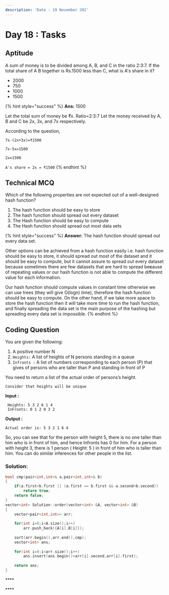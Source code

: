 ```yaml
---
description: 'Date : 19 November 202'
---
```


# Day 18 : Tasks

## Aptitude 

A sum of money is to be divided among A, B, and C in the ratio 2:3:7. If the total share of A B together is Rs.1500 less than C, what is A's share in it? 

* 2000
* 750
* 1000
* 1500

{% hint style="success" %}
**Ans:** 1500

Let the total sum of money be ₹x. Ratio=2:3:7 Let the money received by A, B and C be 2x, 3x,   and 7x respectively.

 According to the question, 

`7x-(2x+3x)=₹1500` 

`7x-5x=1500` 

`2x=1500`

 `A's share = 2x = ₹1500`
{% endhint %}

## Technical MCQ

Which of the following properties are not expected out of a well-designed hash function?

1. The hash function should be easy to store
2. The hash function should spread out every dataset 
3. The Hash function should be easy to compute
4. The Hash function should spread out most data sets

{% hint style="success" %}
**Answer:** The hash function should spread out every data set.

Other options can be achieved from a hash function easily i.e. hash function should be easy to store, it should spread out most of the dataset and it should be easy to compute, but it cannot assure to spread out every dataset because sometimes there are few datasets that are hard to spread be**c**ause of repeating values or our hash function is not able to compute the different value for each information.

Our hash function should compute values in constant time otherwise we can use trees \(they will give O\(logn\) time\), therefore the hash function should be easy to compute. On the other hand, if we take more space to store the hash function then it will take more time to run the hash function, and finally spreading the data set is the main purpose of the hashing but spreading every data set is impossible.
{% endhint %}

## Coding Question

You are given the following:

1. A positive number N
2. `Heights:` A list of heights of N persons standing in a queue 
3. `Infronts :` A list of numbers corresponding to each person \(P\) that gives of persons who are taller than P and standing in front of P

You need to return a list of the actual order of persons’s height.

`Consider that heights will be unique`

**Input :**

```text
 Heights: 5 3 2 6 1 4 
 InFronts: 0 1 2 0 3 2
```

**Output :** 

```text
Actual order is: 5 3 2 1 6 4
```

So, you can see that for the person with height 5, there is no one taller than him who is in front of him, and hence Infronts has 0 for him. For a person with height 3, there is 1 person \( Height: 5 \) in front of him who is taller than him. You can do similar inferences for other people in the list.

### **Solution:**

```cpp
bool cmp(pair<int,int>& a,pair<int,int>& b)
{
    if(a.first>b.first || (a.first == b.first && a.second<b.second))
        return true;
    return false;
}
vector<int> Solution::order(vector<int> &A, vector<int> &B) 
{
    vector<pair<int,int>> arr;
    
    for(int i=0;i<A.size();i++)
        arr.push_back({A[i],B[i]});
        
    sort(arr.begin(),arr.end(),cmp);
    vector<int> ans;
    
    for(int i=0;i<arr.size();i++)
        ans.insert(ans.begin()+arr[i].second,arr[i].first);
        
    return ans;
}
```

\*\*\*\*

\*\*\*\*

